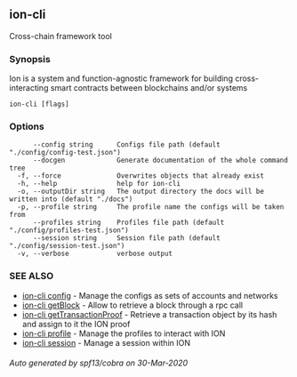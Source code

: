 ## ion-cli

Cross-chain framework tool

### Synopsis

Ion is a system and function-agnostic framework for building cross-interacting smart contracts between blockchains and/or systems

```
ion-cli [flags]
```

### Options

```
      --config string      Configs file path (default "./config/config-test.json")
      --docgen             Generate documentation of the whole command tree
  -f, --force              Overwrites objects that already exist
  -h, --help               help for ion-cli
  -o, --outputDir string   The output directory the docs will be written into (default "./docs")
  -p, --profile string     The profile name the configs will be taken from
      --profiles string    Profiles file path (default "./config/profiles-test.json")
      --session string     Session file path (default "./config/session-test.json")
  -v, --verbose            verbose output
```

### SEE ALSO

* [ion-cli config](ion-cli_config.md)	 - Manage the configs as sets of accounts and networks
* [ion-cli getBlock](ion-cli_getBlock.md)	 - Allow to retrieve a block through a rpc call
* [ion-cli getTransactionProof](ion-cli_getTransactionProof.md)	 - Retrieve a transaction object by its hash and assign to it the ION proof
* [ion-cli profile](ion-cli_profile.md)	 - Manage the profiles to interact with ION
* [ion-cli session](ion-cli_session.md)	 - Manage a session within ION

###### Auto generated by spf13/cobra on 30-Mar-2020
